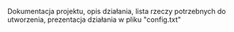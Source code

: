 Dokumentacja projektu, opis działania, lista rzeczy potrzebnych do utworzenia, prezentacja działania w pliku "config.txt"
